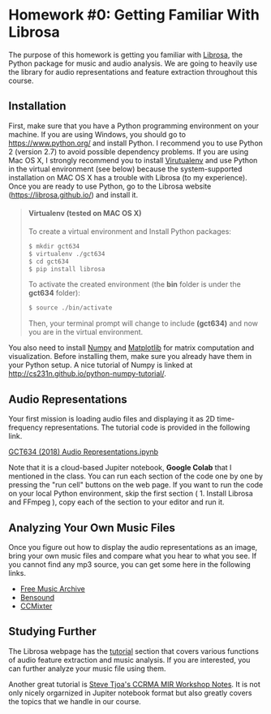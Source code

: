 # Homework #0: Getting Familiar With Librosa

The purpose of this homework is getting you familiar with [Librosa](https://librosa.github.io/), the Python package for music and audio analysis. We are going to heavily use the library for audio representations and feature extraction throughout this course.  


## Installation 
First, make sure that you have a Python programming environment on your machine. If you are using Windows, you should go to https://www.python.org/ and install Python. I recommend you to use Python 2 (version 2.7) to avoid possible dependency problems. If you are using Mac OS X, I strongly recommend you to install [Virutualenv](https://virtualenv.pypa.io/en/stable/) and use Python in the virtual environment (see below) because the system-supported installation on MAC OS X has a trouble with Librosa (to my experience).  Once you are ready to use Python, go to the Librosa website (https://librosa.github.io/) and install it. 

>#### Virtualenv  (tested on MAC OS X)
>
>To create a virtual environment and Install Python packages: 
>```sh
>$ mkdir gct634
>$ virtualenv ./gct634
>$ cd gct634
>$ pip install librosa
>```
>To activate the created environment (the **bin** folder is under the **gct634** folder): 
>```sh
>$ source ./bin/activate
>```
>Then, your terminal prompt will change to include **(gct634)** and now you are in the virtual environment. 

You also need to install [Numpy](http://www.numpy.org/) and [Matplotlib](https://matplotlib.org/) for matrix computation and visualization. Before installing them, make sure you already have them in your Python setup.  A nice tutorial of Numpy is linked at 
http://cs231n.github.io/python-numpy-tutorial/.  


## Audio Representations
Your first mission is loading audio files and displaying it  as 2D time-frequency representations.  The tutorial code is provided in the following link.

[GCT634 (2018) Audio Representations.ipynb](https://drive.google.com/file/d/1ZqB1u5YAVLWVLyRGdeHeM40RVahN9FLJ/view?usp=sharing)

Note that it is a cloud-based Jupiter notebook, **Google Colab** that I mentioned in the class.  You can run each section of the code one by one by pressing the "run cell" buttons on the web page. If you want to run the code on your local Python environment, skip the first section ( 1. Install Librosa and FFmpeg ), copy each of the section to your editor and run it. 


## Analyzing Your Own Music Files
Once you figure out how to display the audio representations as an image, bring your own music files and compare what you hear to what you see.  If you cannot find any mp3 source, you can get some here in the following links. 

* [Free Music Archive](http://freemusicarchive.org/)
* [Bensound]( https://www.bensound.com)
* [CCMixter](http://ccmixter.org/view/media/home)


## Studying Further
The Librosa webpage has the [tutorial](http://librosa.github.io/librosa/tutorial.html) section that covers various functions of audio feature extraction and music analysis. If you are interested, you can further analyze your music file using them.  

Another great tutorial is [Steve Tjoa's CCRMA MIR Workshop Notes](https://musicinformationretrieval.com/). It is not only nicely orgarnized in Jupiter notebook format but also greatly covers the topics that we handle in our course. 

